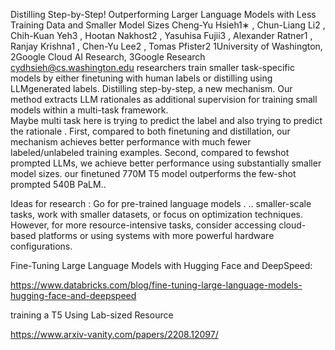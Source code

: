  Distilling Step-by-Step! Outperforming Larger Language Models with Less Training Data and Smaller Model Sizes Cheng-Yu Hsieh1∗ , Chun-Liang Li2 , Chih-Kuan Yeh3 , Hootan Nakhost2 , Yasuhisa Fujii3 , Alexander Ratner1 , Ranjay Krishna1 , Chen-Yu Lee2 , Tomas Pfister2 1University of Washington, 2Google Cloud AI Research, 3Google Research cydhsieh@cs.washington.edu
researchers train smaller task-specific models by either finetuning with human labels or distilling using LLMgenerated labels. 
Distilling step-by-step, a new mechanism.
Our method extracts LLM rationales as additional supervision for training small models within a multi-task framework.  
Maybe   multi   task  here   is   trying   to  predict  the   label  and   also   trying to  predict the rationale   .
 First, compared to both finetuning and distillation, our mechanism achieves better performance with much fewer labeled/unlabeled training examples. Second, compared to fewshot prompted LLMs, we achieve better performance using substantially smaller model sizes.
our finetuned 770M T5 model outperforms the few-shot prompted 540B PaLM..







Ideas   for  research    : 
Go  for   pre-trained   language  models . ..
smaller-scale tasks, work with smaller datasets, or focus on optimization techniques. However, for more resource-intensive tasks, consider accessing cloud-based platforms or using systems with more powerful hardware configurations.

Fine-Tuning Large Language Models with Hugging Face and DeepSpeed:

https://www.databricks.com/blog/fine-tuning-large-language-models-hugging-face-and-deepspeed


training a T5 Using Lab-sized Resource

https://www.arxiv-vanity.com/papers/2208.12097/

